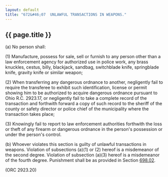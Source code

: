```yaml
---
layout: default
title: "672&#46;07  UNLAWFUL TRANSACTIONS IN WEAPONS."
---
```


{{ page.title }}
----------------

(a) No person shall:

(1) Manufacture, possess for sale, sell or furnish to any person other than a law enforcement agency for authorized use in police work, any brass knuckles, cestus, billy, blackjack, sandbag, switchblade knife, springblade knife, gravity knife or similar weapon;

(2) When transferring any dangerous ordnance to another, negligently fail to require the transferee to exhibit such identification, license or permit showing him to be authorized to acquire dangerous ordnance pursuant to Ohio R.C. 2923.17, or negligently fail to take a complete record of the transaction and forthwith forward a copy of such record to the sheriff of the county or safety director or police chief of the municipality where the transaction takes place;

(3) Knowingly fail to report to law enforcement authorities forthwith the loss or theft of any firearm or dangerous ordnance in the person's possession or under the person's control.

(b) Whoever violates this section is guilty of unlawful transactions in weapons. Violation of subsections (a)(1) or (2) hereof is a misdemeanor of the second degree. Violation of subsection (a)(3) hereof is a misdemeanor of the fourth degree. Punishment shall be as provided in Section [698.02](38e2f631.html). 

(ORC 2923.20)